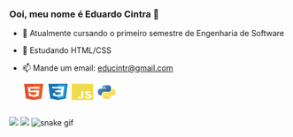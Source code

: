 ### Ooi, meu nome é Eduardo Cintra 👋

- 🔭 Atualmente cursando o primeiro semestre de Engenharia de Software
- 🌱 Estudando HTML/CSS
- 📫 Mande um email: educintr@gmail.com

  <img align="center" alt="Rafa-HTML" height="30" width="40" src="https://raw.githubusercontent.com/devicons/devicon/master/icons/html5/html5-original.svg">
  <img align="center" alt="Rafa-CSS" height="30" width="40" src="https://raw.githubusercontent.com/devicons/devicon/master/icons/css3/css3-original.svg">
  <img align="center" alt="Rafa-Js" height="30" width="40" src="https://raw.githubusercontent.com/devicons/devicon/master/icons/javascript/javascript-plain.svg">
  <img align="center" alt="Rafa-Python" height="30" width="40" src="https://raw.githubusercontent.com/devicons/devicon/master/icons/python/python-original.svg">

##
<a href="https://instagram.com/eduardo_cintr" target="_blank"><img src="https://img.shields.io/badge/-Instagram-%23E4405F?style=for-the-badge&logo=instagram&logoColor=white" target="_blank"></a>
 <a href = "mailto:educintr@gmail.com"><img src="https://img.shields.io/badge/-Gmail-%23333?style=for-the-badge&logo=gmail&logoColor=white" target="_blank"></a>
 ![snake gif](https://github.com/eduardocintr/eduardocintr/blob/output/github-contribution-grid-snake.svg)
